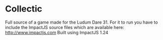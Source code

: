Collectic
=========

Full source of a game made for the Ludum Dare 31.
For it to run you have to include the ImpactJS source files which are available here: http://www.impactjs.com
Built using ImpactJS 1.24
